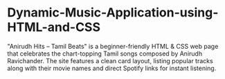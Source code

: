 # Dynamic-Music-Application-using-HTML-and-CSS
"Anirudh Hits – Tamil Beats" is a beginner-friendly HTML &amp; CSS web page that celebrates the chart-topping Tamil songs composed by Anirudh Ravichander. The site features a clean card layout, listing popular tracks along with their movie names and direct Spotify links for instant listening.
